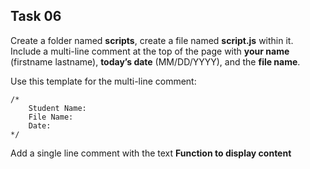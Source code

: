 ## Task 06
Create a folder named **scripts**, create a file named **script.js** within it. Include a multi-line comment at the top of the page with **your name** (firstname lastname), **today’s date** (MM/DD/YYYY), and the **file name**.

Use this template for the multi-line comment:
```
/*
    Student Name: 
    File Name: 
    Date: 
*/
```
Add a single line comment with the text **Function to display content**